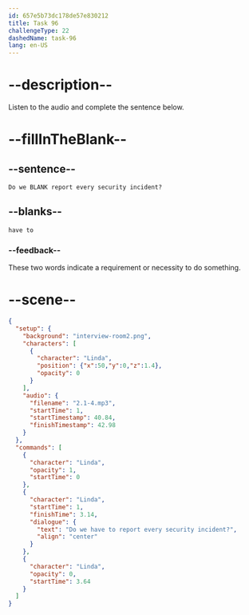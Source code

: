 ```yaml
---
id: 657e5b73dc178de57e830212
title: Task 96
challengeType: 22
dashedName: task-96
lang: en-US
---
```


<!-- (audio) Linda: Do we have to report every security incident? -->

# --description--

Listen to the audio and complete the sentence below.

# --fillInTheBlank--

## --sentence--

`Do we BLANK report every security incident?`

## --blanks--

`have to`

### --feedback--

These two words indicate a requirement or necessity to do something.

# --scene--

```json
{
  "setup": {
    "background": "interview-room2.png",
    "characters": [
      {
        "character": "Linda",
        "position": {"x":50,"y":0,"z":1.4},
        "opacity": 0
      }
    ],
    "audio": {
      "filename": "2.1-4.mp3",
      "startTime": 1,
      "startTimestamp": 40.84,
      "finishTimestamp": 42.98
    }
  },
  "commands": [
    {
      "character": "Linda",
      "opacity": 1,
      "startTime": 0
    },
    {
      "character": "Linda",
      "startTime": 1,
      "finishTime": 3.14,
      "dialogue": {
        "text": "Do we have to report every security incident?",
        "align": "center"
      }
    },
    {
      "character": "Linda",
      "opacity": 0,
      "startTime": 3.64
    }
  ]
}
```
